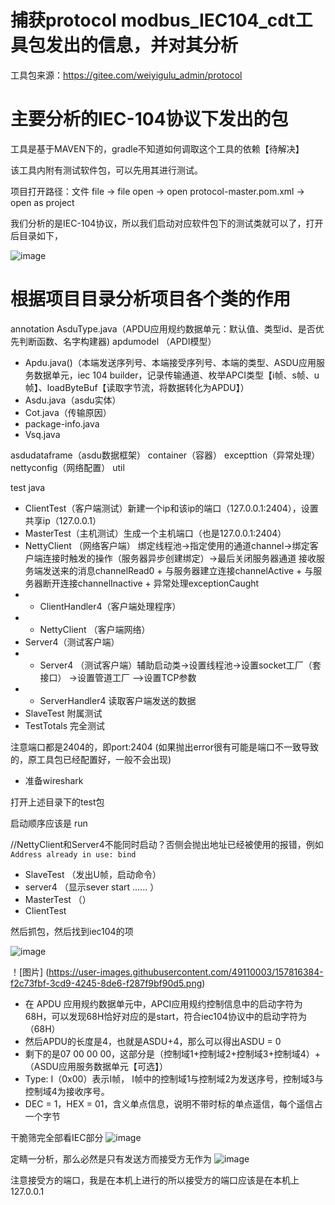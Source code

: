 # 捕获protocol modbus_IEC104_cdt工具包发出的信息，并对其分析

工具包来源：https://gitee.com/weiyigulu_admin/protocol

# 主要分析的IEC-104协议下发出的包
工具是基于MAVEN下的，gradle不知道如何调取这个工具的依赖【待解决】

该工具内附有测试软件包，可以先用其进行测试。

项目打开路径：文件 file -> file open -> open protocol-master.pom.xml -> open as project

我们分析的是IEC-104协议，所以我们启动对应软件包下的测试类就可以了，打开后目录如下，

![image](https://user-images.githubusercontent.com/49110003/157814076-a1d7763f-2595-4aab-b672-fff679b276ab.png)

# 根据项目目录分析项目各个类的作用

annotation
AsduType.java（APDU应用规约数据单元：默认值、类型id、是否优先判断函数、名字构建器)
apdumodel （APDI模型）
- Apdu.java()（本端发送序列号、本端接受序列号、本端的类型、ASDU应用服务数据单元，iec 104 builder，记录传输通道、枚举APCI类型【i帧、s帧、u帧】、loadByteBuf【读取字节流，将数据转化为APDU】）
- Asdu.java（asdu实体）
- Cot.java（传输原因）
- package-info.java
- Vsq.java

asdudataframe（asdu数据框架）
container（容器）
excepttion（异常处理）
nettyconfig（网络配置）
util

test
java
- ClientTest（客户端测试）新建一个ip和该ip的端口（127.0.0.1:2404），设置共享ip（127.0.0.1）
- MasterTest（主机测试）生成一个主机端口（也是127.0.0.1:2404）
- NettyClient （网络客户端） 绑定线程池->指定使用的通道channel->绑定客户端连接时触发的操作（服务器异步创建绑定）->最后关闭服务器通道
接收服务端发送来的消息channelRead0 + 与服务器建立连接channelActive + 与服务器断开连接channelInactive + 异常处理exceptionCaught
- - ClientHandler4（客户端处理程序）
- - NettyClient （客户端网络）
- Server4（测试客户端）
- - Server4 （测试客户端）辅助启动类->设置线程池->设置socket工厂（套接口） ->设置管道工厂 —>设置TCP参数
- - ServerHandler4 读取客户端发送的数据
- SlaveTest 附属测试
- TestTotals 完全测试
            

注意端口都是2404的，即port:2404
(如果抛出error很有可能是端口不一致导致的，原工具包已经配置好，一般不会出现)

- 准备wireshark

打开上述目录下的test包

启动顺序应该是
run

//NettyClient和Server4不能同时启动？否侧会抛出地址已经被使用的报错，例如`Address already in use: bind`
- SlaveTest （发出U帧，启动命令）
- server4 （显示sever start ...... ）
- MasterTest （）
- ClientTest

然后抓包，然后找到iec104的项

![image](https://user-images.githubusercontent.com/49110003/157815696-01e4c7f0-a01e-4818-b6f2-0e3b2b38251a.png)

！[图片] (https://user-images.githubusercontent.com/49110003/157816384-f2c73fbf-3cd9-4245-8de6-f287f9bf90d5.png)

- 在 APDU 应用规约数据单元中，APCI应用规约控制信息中的启动字符为68H，可以发现68H恰好对应的是start，符合iec104协议中的启动字符为（68H）
- 然后APDU的长度是4，也就是ASDU+4，那么可以得出ASDU = 0
- 剩下的是07 00 00 00，这部分是（控制域1+控制域2+控制域3+控制域4）+（ASDU应用服务数据单元【可选】）
- Type: I（0x00）表示I帧， I帧中的控制域1与控制域2为发送序号，控制域3与控制域4为接收序号。
- DEC = 1，HEX = 01，含义单点信息，说明不带时标的单点遥信，每个遥信占一个字节

干脆筛完全部看IEC部分
![image](https://user-images.githubusercontent.com/49110003/157819171-d968dbd7-56c0-4d61-a61e-90d7818acbd7.png)

定睛一分析，那么必然是只有发送方而接受方无作为
![image](https://user-images.githubusercontent.com/49110003/157819533-6b0a8397-5bec-4cf9-8202-acd70d31508c.png)

注意接受方的端口，我是在本机上进行的所以接受方的端口应该是在本机上127.0.0.1
